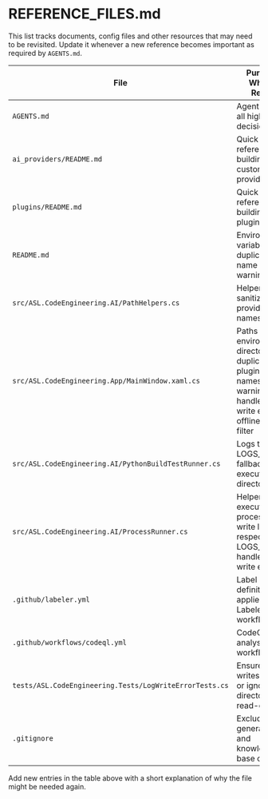 # REFERENCE_FILES.md

This list tracks documents, config files and other resources that may need to be revisited. Update it whenever a new reference becomes important as required by `AGENTS.md`.

| File | Purpose / When to Review |
|------|--------------------------|
| `AGENTS.md` | Agent design, all high-level decision logic |
| `ai_providers/README.md` | Quick reference for building custom providers |
| `plugins/README.md` | Quick reference for building plugins |
| `README.md` | Environment variables and duplicate name warnings |
| `src/ASL.CodeEngineering.AI/PathHelpers.cs` | Helper for sanitizing provider names |
| `src/ASL.CodeEngineering.App/MainWindow.xaml.cs` | Paths respect environment directories; duplicate plugin/provider names log warnings; handles log write errors; offline mode filter |
| `src/ASL.CodeEngineering.AI/PythonBuildTestRunner.cs` | Logs to LOGS_DIR with fallback to executable directory |
| `src/ASL.CodeEngineering.AI/ProcessRunner.cs` | Helper to execute processes and write logs respecting LOGS_DIR; handles log write errors |
| `.github/labeler.yml` | Label definitions applied by Labeler workflow |
| `.github/workflows/codeql.yml` | CodeQL analysis workflow |
| `tests/ASL.CodeEngineering.Tests/LogWriteErrorTests.cs` | Ensures log writes fall back or ignore when directory is read-only |
| `.gitignore` | Excludes generated data and knowledge base content |

Add new entries in the table above with a short explanation of why the file might be needed again.
